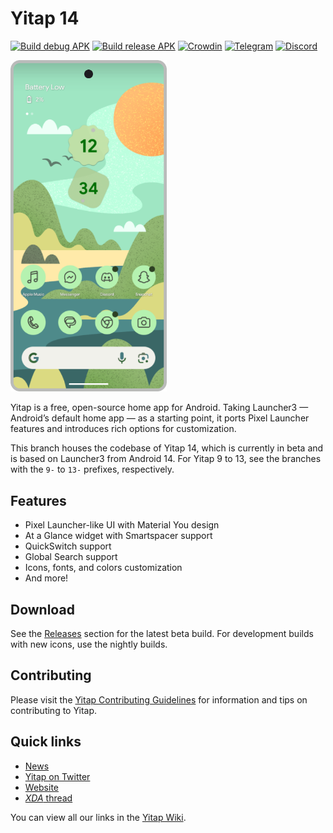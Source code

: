 # Yitap 14

[![Build debug APK](https://github.com/lingyicute/yitap/actions/workflows/ci.yml/badge.svg)](https://github.com/lingyicute/yitap/actions/workflows/ci.yml)
[![Build release APK](https://github.com/lingyicute/yitap/actions/workflows/release_update.yml/badge.svg)](https://github.com/lingyicute/yitap/actions/workflows/release_update.yml)
[![Crowdin](https://badges.crowdin.net/e/188ba69d884418987f0b7f1dd55e3a4e/localized.svg)](https://yitap.crowdin.com/yitap)
[![Telegram](https://img.shields.io/endpoint?url=https%3A%2F%2Ftg.sumanjay.workers.dev%2Flccommunity)](https://t.me/lccommunity)
[![Discord](https://img.shields.io/discord/803299970169700402?label=server&logo=discord)](https://discord.gg/3x8qNWxgGZ)

<picture>
    <!-- Avoid image being clickable with slight workaround --->
    <!-- ❤️ Credit to Raine on the Yitap Discord --->
    <source media="(prefers-color-scheme: dark)" srcset="docs/device-frame.png" width="250px">
    <img alt="Google Pixel running Yitap Launcher with green wallpaper" src="docs/device-frame.png" width="250px">
</picture>

Yitap is a free, open-source home app for Android. Taking Launcher3 — Android’s default home app — as a starting point, it ports Pixel Launcher features and introduces rich options for customization.

This branch houses the codebase of Yitap 14, which is currently in beta and is based on Launcher3 from Android 14. For Yitap 9 to 13, see the branches with the `9-` to `13-` prefixes, respectively.

## Features

-   Pixel Launcher-like UI with Material You design
-   At a Glance widget with Smartspacer support
-   QuickSwitch support
-   Global Search support
-   Icons, fonts, and colors customization
-   And more!

## Download

See the [Releases](https://github.com/lingyicute/yitap/releases) section for the latest
beta build. For development builds with new icons, use the nightly builds.

## Contributing

Please visit the [Yitap Contributing Guidelines](CONTRIBUTING.md) for information and tips on contributing to Yitap.

## Quick links

-   [News](https://t.me/yitapci)
-   [Yitap on Twitter](https://twitter.com/yitapapp)
-   [Website](https://yitap.app)
-   [_XDA_ thread](https://forum.xda-developers.com/t/yitap-customizable-pixel-launcher.3627137/)

You can view all our links in the [Yitap Wiki](https://github.com/lingyicute/yitap/wiki).
